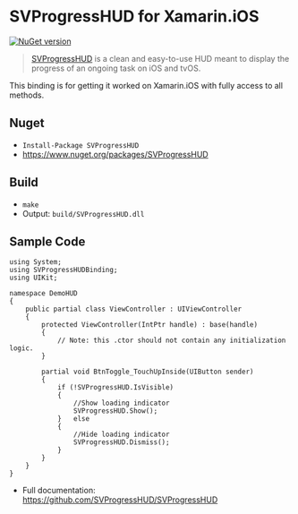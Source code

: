 # SVProgressHUD for Xamarin.iOS
[![NuGet version](https://badge.fury.io/nu/SVProgressHUD.svg)](https://badge.fury.io/nu/SVProgressHUD)

> [SVProgressHUD](https://github.com/SVProgressHUD/SVProgressHUD) is a clean and easy-to-use HUD meant to display the progress of an ongoing task on iOS and tvOS. 

This binding is for getting it worked on Xamarin.iOS with fully access to all methods.

## Nuget
* `Install-Package SVProgressHUD`
* <https://www.nuget.org/packages/SVProgressHUD>

## Build
* `make`
* Output: `build/SVProgressHUD.dll`

## Sample Code
```
using System;
using SVProgressHUDBinding;
using UIKit;

namespace DemoHUD
{
	public partial class ViewController : UIViewController
	{
		protected ViewController(IntPtr handle) : base(handle)
		{
			// Note: this .ctor should not contain any initialization logic.
		}

		partial void BtnToggle_TouchUpInside(UIButton sender)
		{
			if (!SVProgressHUD.IsVisible)
			{
				//Show loading indicator
				SVProgressHUD.Show();
			}	else
			{
				//Hide loading indicator
				SVProgressHUD.Dismiss();
			}
		}
	}
}
```
* Full documentation: <https://github.com/SVProgressHUD/SVProgressHUD>
